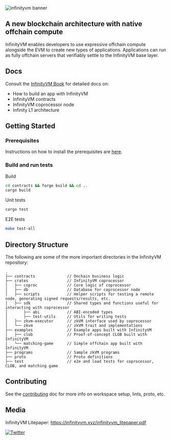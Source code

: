 ![infinityvm banner](./book/src/assets/infinityvm-banner.png)

## A new blockchain architecture with native offchain compute

InfinityVM enables developers to use expressive offchain compute alongside the EVM to create new types of applications. Applications can run as fully offchain servers that verifiably settle to the InfinityVM base layer.

## Docs

Consult the [InfinityVM Book](./book) for detailed docs on:

- How to build an app with InfinityVM
- InfinityVM contracts
- InfinityVM coprocessor node
- Infinity L1 architecture

## Getting Started

### Prerequisites

Instructions on how to install the prerequisites are [here](./CONTRIBUTING.md#install-tools).

### Build and run tests

Build

```sh
cd contracts && forge build && cd ..
cargo build
```

Unit tests

```sh
cargo test
```

E2E tests

```sh
make test-all
```

## Directory Structure

The following are some of the more important directories in the InfinityVM repository:

```shell
.
├── contracts              // Onchain business logic
├── crates                 // InfinityVM coprocessor
│   ├── coproc             // Core logic of coprocessor
│   ├── db                 // Database for coprocessor node
│   ├── scripts            // Helper scripts for testing a remote node, generating signed requests/results, etc.
│   ├── sdk                // Shared types and functions useful for interacting with coprocessor
│       ├── abi            // ABI-encoded types
│       ├── test-utils     // Utils for writing tests
│   ├── zkvm-executor      // zkVM interface used by coprocessor
│   └── zkvm               // zkVM trait and implementations      
├── examples               // Example apps built with InfinityVM
│   ├── clob               // Proof-of-concept CLOB built with InfinityVM
│   └── matching-game      // Simple offchain app built with InfinityVM
├── programs               // Sample zkVM programs
├── proto                  // Proto definitions
├── test                   // e2e and load tests for coprocessor, CLOB, and matching game
```

## Contributing

See the [contributing](./CONTRIBUTING.md) doc for more info on workspace setup, lints, proto, etc.

## Media

InfinityVM Litepaper: https://infinityvm.xyz/infinityvm_litepaper.pdf

[![Twitter](https://img.shields.io/twitter/url/https/twitter.com/infinity_vm.svg?style=social&label=Follow%20%40infinity_vm)](https://twitter.com/infinity_vm)
